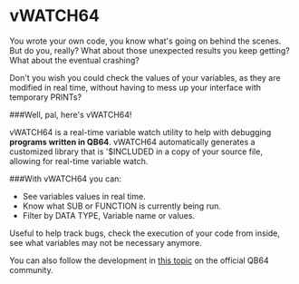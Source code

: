 # vWATCH64
You wrote your own code, you know what's going on behind the scenes.
But do you, really? What about those unexpected results you keep getting? What about the eventual crashing?

Don't you wish you could check the values of your variables, as they are modified in real time, without having to mess up your interface with temporary PRINTs?

###Well, pal, here's vWATCH64!

vWATCH64 is a real-time variable watch utility to help with debugging **programs written in QB64**. vWATCH64 automatically generates a customized library that is '$INCLUDED in a copy of your source file, allowing for real-time variable watch.

###With vWATCH64 you can:
- See variables values in real time.
- Know what SUB or FUNCTION is currently being run.
- Filter by DATA TYPE, Variable name or values.

Useful to help track bugs, check the execution of your code from inside, see what variables may not be necessary anymore.

You can also follow the development in [this topic](http://www.qb64.net/forum/index.php?topic=13275.msg114691#msg114691) on the official QB64 community.
